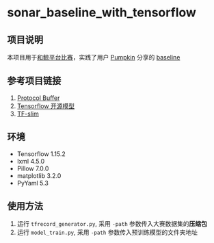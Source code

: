 # sonar_baseline_with_tensorflow
## 项目说明
本项目用于[和鲸平台比赛](https://www.kesci.com/home/competition/5e535a612537a0002ca864ac)，实践了用户 [Pumpkin](https://www.kesci.com/home/user/profile/5da7e869048089002c7d2f58) 分享的 [baseline](https://www.kesci.com/home/project/5e6331644b7a30002c98895e)

## 参考项目链接
1. [Protocol Buffer](https://github.com/protocolbuffers/protobuf.git) 
2. [Tensorflow 开源模型](https://github.com/tensorflow/models.git)
3. [TF-slim](https://github.com/google-research/tf-slim.git)

## 环境
- Tensorflow 1.15.2
- lxml 4.5.0
- Pillow 7.0.0
- matplotlib 3.2.0
- PyYaml 5.3

## 使用方法
1. 运行 `tfrecord_generator.py`, 采用 `-path` 参数传入大赛数据集的**压缩包** 
2. 运行 `model_train.py`, 采用 `-path` 参数传入预训练模型的文件夹地址